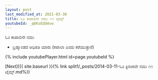 ```yaml
---
layout: post
last_modified_at: 2021-03-30
title: ಓಂ ಕಾಪಾಲಿನೇ ನಮಃ ೧೧ ಟೈಮ್ಸ್
youtubeId: _q6KsEQOAvw
---
```

 
 
 ಓಂ ಕಾಪಾಲಿನೇ ನಮಃ  
 
 -  ಬ್ರಹ್ಮಾಂಡದ ಅಧಿಪತಿ ಯಾರು (ಕಪಾಲಾ ಎಂದು ಕರೆಯುತ್ತಾರೆ) 
 
  
 
  
 
 
 
 
 
 


{% include youtubePlayer.html id=page.youtubeId %}
 
[Next]({{ site.baseurl }}{% link  split1/_posts/2014-03-11-ಓಂ ತ್ರಿಸಂಕವೇ ನಮಃ ೧೧ ಟೈಮ್ಸ್.md%})
 
